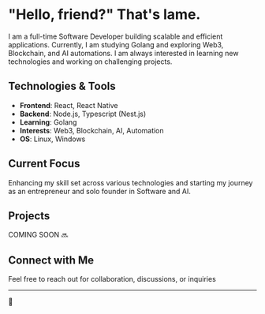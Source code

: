 # "Hello, friend?" That's lame.

I am a full-time Software Developer building scalable and efficient applications. Currently, I am studying Golang and exploring Web3, Blockchain, and AI automations. I am always interested in learning new technologies and working on challenging projects.

## Technologies & Tools

- **Frontend**: React, React Native
- **Backend**: Node.js, Typescript (Nest.js)
- **Learning**: Golang
- **Interests**: Web3, Blockchain, AI, Automation
- **OS**: Linux, Windows

## Current Focus

Enhancing my skill set across various technologies and starting my journey as an entrepreneur and solo founder in Software and AI.

## Projects

COMING SOON 🔜

## Connect with Me

Feel free to reach out for collaboration, discussions, or inquiries

---

🤖

